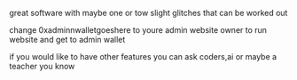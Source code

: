 great software with maybe one or tow slight glitches that can be worked out 

change 0xadminnwalletgoeshere to youre admin website owner to run website and get to admin wallet 

if you would like to have other features you can ask coders,ai or maybe a teacher you know

